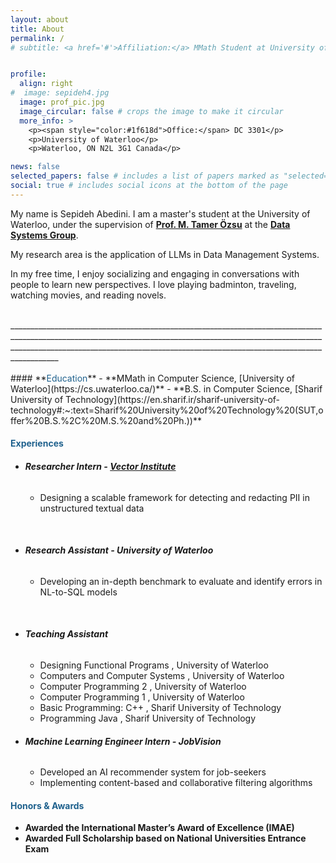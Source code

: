```yaml
---
layout: about
title: About
permalink: /
# subtitle: <a href='#'>Affiliation:</a> MMath Student at University of Waterloo


profile:
  align: right
#  image: sepideh4.jpg
  image: prof_pic.jpg
  image_circular: false # crops the image to make it circular
  more_info: >
    <p><span style="color:#1f618d">Office:</span> DC 3301</p>
    <p>University of Waterloo</p>
    <p>Waterloo, ON N2L 3G1 Canada</p>

news: false 
selected_papers: false # includes a list of papers marked as "selected={true}"
social: true # includes social icons at the bottom of the page
---
```

My name is Sepideh Abedini. 
I am a master's student at the University of Waterloo, under the supervision of **[Prof. M. Tamer Özsu](https://cs.uwaterloo.ca/~tozsu/)** at the **[Data Systems Group](https://uwaterloo.ca/data-systems-group/)**.

My research area is the application of LLMs in Data Management Systems.

In my free time, I enjoy socializing and engaging in conversations with people to learn new perspectives. I love playing badminton, traveling, watching movies, and reading novels. 
<!-- <span style="color:#b03a2e">some *blue* text</span>. -->

<!-- Here are some photos from the recent conferences I attended. -->
<br>
______________________________________________________________________________________________________________________________________________________________________________________________________________________________________________________
<br>
<br>
#### **<span style="color:#1f618d">Education</span>**
- **MMath in Computer Science, [University of Waterloo](https://cs.uwaterloo.ca/)**
- **B.S. in Computer Science, [Sharif University of Technology](https://en.sharif.ir/sharif-university-of-technology#:~:text=Sharif%20University%20of%20Technology%20(SUT,offer%20B.S.%2C%20M.S.%20and%20Ph.))**

#### **<span style="color:#1f618d">Experiences</span>**
- ###### **Researcher Intern - [Vector Institute](https://vectorinstitute.ai/)**
  - Designing a scalable framework for detecting and redacting PII in unstructured textual data 
<br>

- ###### **Research Assistant - University of Waterloo**
  - Developing an in-depth benchmark to evaluate and identify errors in NL-to-SQL models
<br>

- ###### **Teaching Assistant**
  - Designing Functional Programs , University of Waterloo
  - Computers and Computer Systems , University of Waterloo
  - Computer Programming 2 , University of Waterloo
  - Computer Programming 1 , University of Waterloo
  - Basic Programming: C++ , Sharif University of Technology
  - Programming Java , Sharif University of Technology

- ###### **Machine Learning Engineer Intern - JobVision**
  - Developed an AI recommender system for job-seekers
  - Implementing content-based and collaborative filtering algorithms


#### **<span style="color:#1f618d">Honors & Awards</span>**
- **Awarded the International Master’s Award of Excellence (IMAE)**
- **Awarded Full Scholarship based on National Universities Entrance Exam**


[//]: # (Tell the world about yourself. Link to your favorite [subreddit]&#40;http://reddit.com&#41;.)
[//]: # (You can put a picture in, too. The code is already in, just name your picture `prof_pic.jpg` and put it in the `img/` folder.)


[//]: # (Put your address / P.O. box / other info right below your picture. You can also disable any of these elements by editing `profile` property of the YAML header of your `_pages/about.md`. Edit `_bibliography/papers.bib` and Jekyll will render your [publications page]&#40;/al-folio/publications/&#41; automatically.)

 <!-- Link to your social media connections, too. This theme is set up to use [Font Awesome icons]&#40;https://fontawesome.com/&#41; and [Academicons]&#40;https://jpswalsh.github.io/academicons/&#41;, like the ones below. Add your Facebook, Twitter, LinkedIn, Google Scholar, or just disable all of them.) -->
